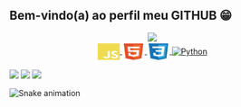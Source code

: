 ## Bem-vindo(a) ao perfil meu GITHUB 😁

<div align="center">
<a href="https://github.com/ejepunk">
<img height="180em" src="https://github-readme-stats.vercel.app/api?username=ejepunk&show_icons=true&theme=dracula&include_all_commits/>
<img height="180em" src="https://github-readme-stats.vercel.app/api/top-langs/?username=ejepunk&layout=compact&langs_count=7&theme=dra/>
</div>

<div style="display: inline_block"><br>
  <img align="center" alt="Js" height="30" width="40" src="https://raw.githubusercontent.com/devicons/devicon/master/icons/javascript/javascript-plain.svg">
  <img align="center" alt="HTML" height="30" width="40" src="https://raw.githubusercontent.com/devicons/devicon/master/icons/html5/html5-original.svg">
  <img align="center" alt="CSS" height="30" width="40" src="https://raw.githubusercontent.com/devicons/devicon/master/icons/css3/css3-original.svg">
  <img align="center" alt="Python" height="30" width="40" src="https://cdn.jsdelivr.net/gh/devicons/devicon/icons/python/python-original.svg">
</div>
 
 <br>
 
 
<div> 
  <a href="https://www.instagram.com/ejepunk/" target="_blank"><img src="https://img.shields.io/badge/-Instagram-%23E4405F?style=for-the-badge&logo=instagram&logoColor=white" target="_blank"></a>
  <a href="gustavoantunes25@gmail.com"><img src="https://img.shields.io/badge/-Gmail-%23333?style=for-the-badge&logo=gmail&logoColor=white" target="_blank"></a>
  <a href="https://www.linkedin.com/in/gustavo-antunes-69013586/" target="_blank"><img src="https://img.shields.io/badge/-LinkedIn-%230077B5?style=for-the-badge&logo=linkedin&logoColor=white" target="_blank"></a> 
 
  ![Snake animation](https://github.com/ejepunk/ejepunk/blob/output/github-contribution-grid-snake.svg)

</div>
